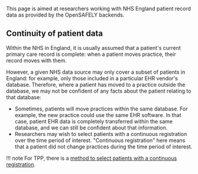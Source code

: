 This page is aimed at researchers working with NHS England patient record data
as provided by the OpenSAFELY backends.

## Continuity of patient data

Within the NHS in England, it is usually assumed that
a patient's current primary care record is complete:
when a patient moves practice, their record moves with them.

However, a given NHS data source may only cover a subset of patients in England:
for example, only those included in a particular EHR vendor's database.
Therefore, where a patient has moved to a practice outside the database,
we may not be confident of any facts about the patient relating to that database:

* Sometimes, patients will move practices within the same database.
  For example, the new practice could use the same EHR software.
  In that case, patient EHR data is completely transferred within the same database,
  and we can still be confident about that information.
* Researchers may wish to select patients
  with a continuous registration over the time period of interest.
  "Continuous registration" here means that
  a patient did not change practices during the time period of interest.

!!! note
    For TPP,
    there is a [method to select patients with a continuous registration](../reference/schemas/beta.tpp.md#practice_registrations.has_a_continuous_practice_registration_spanning).
